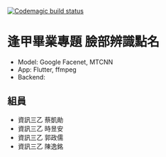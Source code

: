 [![Codemagic build status](https://api.codemagic.io/apps/5d0c8729f7877b13a3584e4e/5d0c8729f7877b13a3584e4d/status_badge.svg)](https://codemagic.io/apps/5d0c8729f7877b13a3584e4e/5d0c8729f7877b13a3584e4d/latest_build)

# 逢甲畢業專題 臉部辨識點名

- Model: Google Facenet, MTCNN
- App: Flutter, ffmpeg
- Backend: 

## 組員

- 資訊三乙 蔡凱勛
- 資訊三乙 時昱安
- 資訊三乙 郭政儒
- 資訊三乙 陳逸銘

